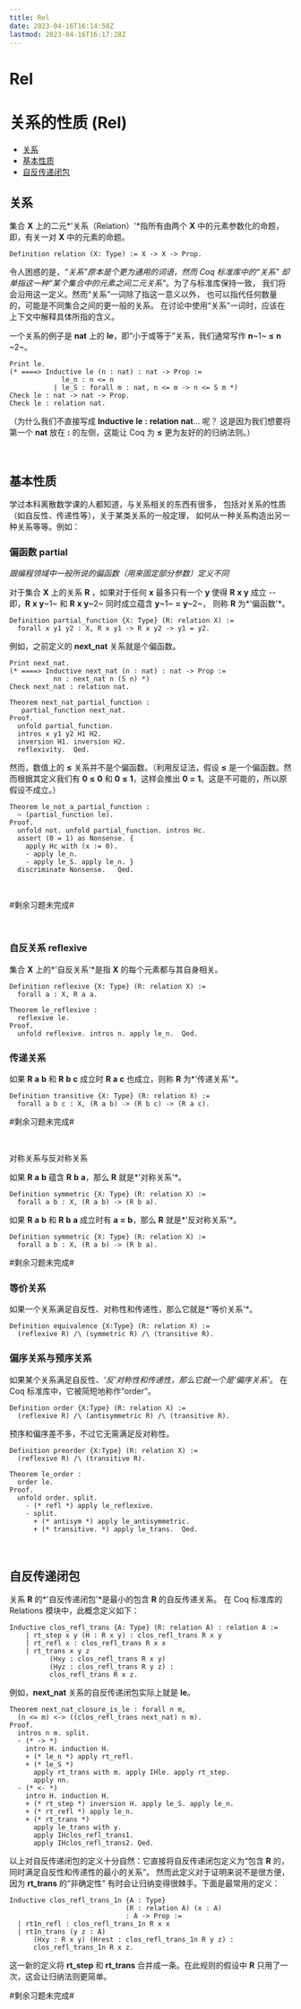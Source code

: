 ```yaml
---
title: Rel
date: 2023-04-16T16:14:50Z
lastmod: 2023-04-16T16:17:28Z
---
```


# Rel

# 关系的性质    (Rel)

* [关系](https://coq-zh.github.io/SF-zh/lf-current/Rel.html#lab302)
* [基本性质](https://coq-zh.github.io/SF-zh/lf-current/Rel.html#lab303)
* [自反传递闭包](https://coq-zh.github.io/SF-zh/lf-current/Rel.html#lab320)

## 关系

集合 **X** 上的二元*'关系（Relation）'*指所有由两个 **X** 中的元素参数化的命题， 即，有关一对 **X** 中的元素的命题。

```coq
Definition relation (X: Type) := X -> X -> Prop.
```

令人困惑的是，*“关系”原本是个更为通用的词语，然而 Coq 标准库中的“关系” 却单指这一种“某个集合中的元素之间二元关系”*。为了与标准库保持一致， 我们将会沿用这一定义。然而“关系”一词除了指这一意义以外， 也可以指代任何数量的，可能是不同集合之间的更一般的关系。 在讨论中使用“关系”一词时，应该在上下文中解释具体所指的含义。

一个关系的例子是 **nat** 上的 **le**，即“小于或等于”关系，我们通常写作 **n**​~1~ **≤** **n**​~2~。

```coq
Print le.
(* ====> Inductive le (n : nat) : nat -> Prop :=
             le_n : n <= n
           | le_S : forall m : nat, n <= m -> n <= S m *)
Check le : nat -> nat -> Prop.
Check le : relation nat.
```

（为什么我们不直接写成 **Inductive** **le** **:** **relation** **nat**... 呢？ 这是因为我们想要将第一个 **nat** 放在 **:** 的左侧，这能让 Coq 为 **≤** 更为友好的的归纳法则。）

‍

## 基本性质

学过本科离散数学课的人都知道，与关系相关的东西有很多， 包括对关系的性质（如自反性、传递性等），关于某类关系的一般定理， 如何从一种关系构造出另一种关系等等。例如：

### 偏函数 partial

*跟编程领域中一般所说的偏函数（用来固定部分参数）定义不同*

对于集合 **X** 上的关系 **R** ，如果对于任何 **x** 最多只有一个 **y** 使得 **R** **x** **y** 成立 -- 即，**R** **x** **y**​~1~ 和 **R** **x** **y**​~2~ 同时成立蕴含 **y**​~1~ **=** **y**​~2~， 则称 **R** 为*'偏函数'*。

```coq
Definition partial_function {X: Type} (R: relation X) :=
  forall x y1 y2 : X, R x y1 -> R x y2 -> y1 = y2.
```

例如，之前定义的 **next_nat** 关系就是个偏函数。

```coq
Print next_nat.
(* ====> Inductive next_nat (n : nat) : nat -> Prop :=
           nn : next_nat n (S n) *)
Check next_nat : relation nat.

Theorem next_nat_partial_function :
   partial_function next_nat.
Proof.
  unfold partial_function.
  intros x y1 y2 H1 H2.
  inversion H1. inversion H2.
  reflexivity.  Qed.
```

然而，数值上的 **≤** 关系并不是个偏函数。（利用反证法，假设 **≤** 是一个偏函数。然而根据其定义我们有 **0** **≤** **0** 和 **0** **≤** **1**，这样会推出 **0** **=** **1**。这是不可能的，所以原假设不成立。）

```coq
Theorem le_not_a_partial_function :
  ~ (partial_function le).
Proof.
  unfold not. unfold partial_function. intros Hc.
  assert (0 = 1) as Nonsense. {
    apply Hc with (x := 0).
    - apply le_n.
    - apply le_S. apply le_n. }
  discriminate Nonsense.   Qed.
```

‍

​#剩余习题未完成#​

‍

### 自反关系 reflexive

集合 **X** 上的*'自反关系'*是指 **X** 的每个元素都与其自身相关。

```coq
Definition reflexive {X: Type} (R: relation X) :=
  forall a : X, R a a.

Theorem le_reflexive :
  reflexive le.
Proof.
  unfold reflexive. intros n. apply le_n.  Qed.
```

### 传递关系

如果 **R** **a** **b** 和 **R** **b** **c** 成立时 **R** **a** **c** 也成立，则称 **R** 为*'传递关系'*。

```coq
Definition transitive {X: Type} (R: relation X) :=
  forall a b c : X, (R a b) -> (R b c) -> (R a c).
```

​#剩余习题未完成#​

‍

对称关系与反对称关系

如果 **R** **a** **b** 蕴含 **R** **b** **a**，那么 **R** 就是*'对称关系'*。

```coq
Definition symmetric {X: Type} (R: relation X) :=
  forall a b : X, (R a b) -> (R b a).
```

如果 **R** **a** **b** 和 **R** **b** **a** 成立时有 **a** **=** **b**，那么 **R** 就是*'反对称关系'*。

```coq
Definition symmetric {X: Type} (R: relation X) :=
  forall a b : X, (R a b) -> (R b a).
```

​#剩余习题未完成#​

### 等价关系

如果一个关系满足自反性、对称性和传递性，那么它就是*'等价关系'*。

```coq
Definition equivalence {X:Type} (R: relation X) :=
  (reflexive R) /\ (symmetric R) /\ (transitive R).
```

### 偏序关系与预序关系

如果某个关系满足自反性、*'反'*对称性和传递性，那么它就一个是*'偏序关系'*。 在 Coq 标准库中，它被简短地称作“order”。

```coq
Definition order {X:Type} (R: relation X) :=
  (reflexive R) /\ (antisymmetric R) /\ (transitive R).
```

预序和偏序差不多，不过它无需满足反对称性。

```coq
Definition preorder {X:Type} (R: relation X) :=
  (reflexive R) /\ (transitive R).
```

```coq
Theorem le_order :
  order le.
Proof.
  unfold order. split.
    - (* refl *) apply le_reflexive.
    - split.
      + (* antisym *) apply le_antisymmetric.
      + (* transitive. *) apply le_trans.  Qed.
```

‍

## 自反传递闭包

关系 **R** 的*'自反传递闭包'*是最小的包含 **R** 的自反传递关系。 在 Coq 标准库的 Relations 模块中，此概念定义如下：

```coq
Inductive clos_refl_trans {A: Type} (R: relation A) : relation A :=
    | rt_step x y (H : R x y) : clos_refl_trans R x y
    | rt_refl x : clos_refl_trans R x x
    | rt_trans x y z
          (Hxy : clos_refl_trans R x y)
          (Hyz : clos_refl_trans R y z) :
          clos_refl_trans R x z.
```

例如，**next_nat** 关系的自反传递闭包实际上就是 **le**。

```coq
Theorem next_nat_closure_is_le : forall n m,
  (n <= m) <-> ((clos_refl_trans next_nat) n m).
Proof.
  intros n m. split.
  - (* -> *)
    intro H. induction H.
    + (* le_n *) apply rt_refl.
    + (* le_S *)
      apply rt_trans with m. apply IHle. apply rt_step.
      apply nn.
  - (* <- *)
    intro H. induction H.
    + (* rt_step *) inversion H. apply le_S. apply le_n.
    + (* rt_refl *) apply le_n.
    + (* rt_trans *)
      apply le_trans with y.
      apply IHclos_refl_trans1.
      apply IHclos_refl_trans2. Qed.
```

以上对自反传递闭包的定义十分自然：它直接将自反传递闭包定义为“包含 **R** 的，同时满足自反性和传递性的最小的关系”。 然而此定义对于证明来说不是很方便，因为 **rt_trans** 的“非确定性” 有时会让归纳变得很棘手。下面是最常用的定义：

```coq
Inductive clos_refl_trans_1n {A : Type}
                             (R : relation A) (x : A)
                             : A -> Prop :=
  | rt1n_refl : clos_refl_trans_1n R x x
  | rt1n_trans (y z : A)
      (Hxy : R x y) (Hrest : clos_refl_trans_1n R y z) :
      clos_refl_trans_1n R x z.
```

这一新的定义将 **rt_step** 和 **rt_trans** 合并成一条。在此规则的假设中 **R** 只用了一次，这会让归纳法则更简单。

​#剩余习题未完成#​

‍

‍

